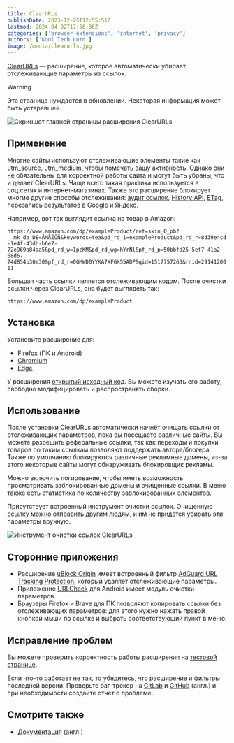 ```yaml
---
title: ClearURLs
publishDate: 2023-12-25T12:55:51Z
lastmod: 2024-04-02T17:56:36Z
categories: ['browser-extensions', 'internet', 'privacy']
authors: ['Kool Tech Lord']
image: /media/clearurls.jpg
---
```


[ClearURLs](https://clearurls.xyz) — расширение, которое автоматически убирает
отслеживающие параметры из ссылок.

> [!warning]
> Эта страница нуждается в обновлении. Некоторая информация может быть
устаревшей.

<!--more-->

![Скриншот главной страницы расширения ClearURLs](/media/clearurls.jpg)

## Применение

Многие сайты используют отслеживающие элементы такие как utm_source, utm_medium,
чтобы помечать вашу активность. Однако они не обязательны для корректной работы
сайта и могут быть убраны, что и делает ClearURLs. Чаще всего такая практика
используется в соц.сетях и интернет-магазинах. Также это расширение блокирует
многие другие способы отслеживания:
[аудит ссылок](https://html.spec.whatwg.org/multipage/links.html#hyperlink-auditing),
[History API](https://developer.mozilla.org/en-US/docs/Web/API/History_API#The_replaceState()_method),
[ETag](https://en.wikipedia.org/wiki/HTTP_ETag#Tracking_using_ETags),
перезапись результатов в Google и Яндекс.

Например, вот так выглядит ссылка на товар в Amazon:

`https://www.amazon.com/dp/exampleProduct/ref=sxin_0_pb?__mk_de_DE=ÅMÅŽÕÑ&keywords=tea&pd_rd_i=exampleProduct&pd_rd_r=8d39e4cd-1e4f-43db-b6e7-72e969a84aa5&pd_rd_w=1pcKM&pd_rd_wg=hYrNl&pf_rd_p=50bbfd25-5ef7-41a2-68d6-74d854b30e30&pf_rd_r=0GMWD0YYKA7XFGX55ADP&qid=1517757263&rnid=2914120011`

Большая часть ссылки является отслеживающим кодом. После очистки ссылки через
ClearURLs, она будет выглядеть так:

`https://www.amazon.com/dp/exampleProduct`

## Установка

Установите расширение для:

- [Firefox](https://addons.mozilla.org/firefox/addon/clearurls) (ПК и Android)
- [Chromium](https://chrome.google.com/webstore/detail/clearurls/lckanjgmijmafbedllaakclkaicjfmnk)
- [Edge](https://microsoftedge.microsoft.com/addons/detail/mdkdmaickkfdekbjdoojfalpbkgaddei)

У расширения [открытый исходный код](https://github.com/ClearURLs/Addon). Вы
можете изучать его работу, свободно модифицировать и распространять сборки.

## Использование

После установки ClearURLs автоматически начнёт очищать ссылки от отслеживающих
параметров, пока вы посещаете различные сайты. Вы можете разрешить реферальные
ссылки, так как переходы и покупки товаров по таким ссылкам позволяют поддержать
автора/блогера. Также по умолчанию блокируются различные рекламные домены, из-за
этого некоторые сайты могут обнаруживать блокировщик рекламы.

Можно включить логирование, чтобы иметь возможность просматривать
заблокированные домены и очищенные ссылки. В меню также есть статистика по
количеству заблокированных элементов.

Присутствует встроенный инструмент очистки ссылок. Очищенную ссылку можно
отправить другим людям, и им не придётся убирать эти параметры вручную.

![Инструмент очистки ссылок ClearURLs](/media/clearurls_tool.jpg)

## Сторонние приложения

- Расширение [uBlock Origin](/wiki/ublock-origin) имеет встроенный фильтр
[AdGuard URL Tracking Protection](https://kb.adguard.com/en/general/adguard-ad-filters),
который удаляет отслеживающие параметры.
- Приложение [URLCheck](/wiki/urlcheck) для Android имеет модуль очистки
параметров.
- Браузеры Firefox и Brave для ПК позволяют копировать ссылки без отслеживающих
параметров: для этого нужно нажать правой кнопкой мыши по ссылке и выбрать
соответствующий пункт в меню.

## Исправление проблем

Вы можете проверить корректность работы расширения на
[тестовой странице](https://test.clearurls.xyz).

Если что-то работает не так, то убедитесь, что расширение и фильтры последней
версии. Проверьте баг-трекер на
[GitLab](https://gitlab.com/ClearURLs/ClearUrls/-/issues) и
[GitHub](https://github.com/ClearURLs/Addon/issues) (англ.) и при необходимости
создайте отчёт о проблеме.

## Смотрите также

- [Документация](https://docs.clearurls.xyz) (англ.)
